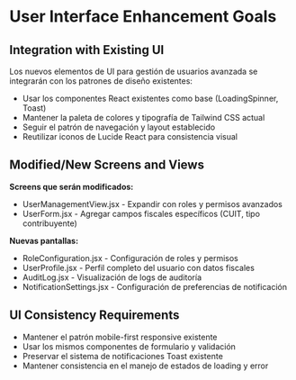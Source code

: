 # User Interface Enhancement Goals

## Integration with Existing UI

Los nuevos elementos de UI para gestión de usuarios avanzada se integrarán con los patrones de diseño existentes:
- Usar los componentes React existentes como base (LoadingSpinner, Toast)
- Mantener la paleta de colores y tipografía de Tailwind CSS actual
- Seguir el patrón de navegación y layout establecido
- Reutilizar iconos de Lucide React para consistencia visual

## Modified/New Screens and Views

**Screens que serán modificados:**
- UserManagementView.jsx - Expandir con roles y permisos avanzados
- UserForm.jsx - Agregar campos fiscales específicos (CUIT, tipo contribuyente)

**Nuevas pantallas:**
- RoleConfiguration.jsx - Configuración de roles y permisos
- UserProfile.jsx - Perfil completo del usuario con datos fiscales
- AuditLog.jsx - Visualización de logs de auditoría
- NotificationSettings.jsx - Configuración de preferencias de notificación

## UI Consistency Requirements

- Mantener el patrón mobile-first responsive existente
- Usar los mismos componentes de formulario y validación
- Preservar el sistema de notificaciones Toast existente
- Mantener consistencia en el manejo de estados de loading y error
